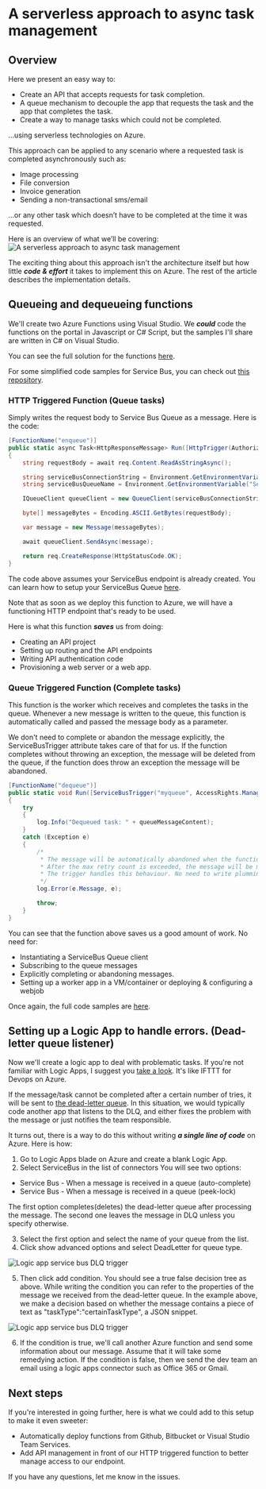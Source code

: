 # A serverless approach to async task management
## Overview
Here we present an easy way to:
* Create an API that accepts requests for task completion.
* A queue mechanism to decouple the app that requests the task and the app that completes the task.
* Create a way to manage tasks which could not be completed.

...using serverless technologies on Azure.

This approach can be applied to any scenario where a requested task is completed asynchronously such as:

* Image processing
* File conversion
* Invoice generation
* Sending a non-transactional sms/email

...or any other task which doesn’t have to be completed at the time it was requested.

Here is an overview of what we’ll be covering:
![A serverless approach to async task management](https://github.com/emrekenci/azure-serverless-async-task/raw/master/images/A%20serverless%20approach%20to%20async%20task%20management.png "A serverless approach to async task management")

The exciting thing about this approach isn't the architecture itself but how little **_code & effort_**  it takes to implement this on Azure. The rest of the article describes the implementation details.

## Queueing and dequeueing functions

We'll create two Azure Functions using Visual Studio. We **_could_** code the functions on the portal in Javascript or C# Script, but the samples I'll share are written in C# on Visual Studio.

You can see the full solution for the functions [here](
https://github.com/emrekenci/azure-functions-servicebus-sample).

For some simplified code samples for Service Bus, you can check out [this repository](https://github.com/emrekenci/azure-servicebus-sample).

### HTTP Triggered Function (Queue tasks)

Simply writes the request body to Service Bus Queue as a message. Here is the code:
```csharp
[FunctionName("enqueue")]
public static async Task<HttpResponseMessage> Run([HttpTrigger(AuthorizationLevel.Function, "post")]HttpRequestMessage req, TraceWriter log)
{
    string requestBody = await req.Content.ReadAsStringAsync();

    string serviceBusConnectionString = Environment.GetEnvironmentVariable("ServiceBusConnectionString", EnvironmentVariableTarget.Process);
    string serviceBusQueueName = Environment.GetEnvironmentVariable("ServiceBusQueueName", EnvironmentVariableTarget.Process);

    IQueueClient queueClient = new QueueClient(serviceBusConnectionString, serviceBusQueueName);

    byte[] messageBytes = Encoding.ASCII.GetBytes(requestBody);

    var message = new Message(messageBytes);

    await queueClient.SendAsync(message);

    return req.CreateResponse(HttpStatusCode.OK);
}
```
The code above assumes your ServiceBus endpoint is already created. You can learn how to setup your ServiceBus Queue [here](
https://docs.microsoft.com/en-us/azure/service-bus-messaging/service-bus-dotnet-get-started-with-queues).

Note that as soon as we deploy this function to Azure, we will have a functioning HTTP endpoint that's ready to be used.

Here is what this function **_saves_** us from doing:

* Creating an API project
* Setting up routing and the API endpoints
* Writing API authentication code
* Provisioning a web server or a web app.
 
 ### Queue Triggered Function (Complete tasks)

This function is the worker which receives and completes the tasks in the queue. Whenever a new message is written to the queue, this function is automatically called and passed the message body as a parameter.

We don't need to complete or abandon the message explicitly, the ServiceBusTrigger attribute takes care of that for us. If the function completes without throwing an exception, the message will be deleted from the queue, if the function does throw an exception the message will be abandoned.
```csharp
[FunctionName("dequeue")]
public static void Run([ServiceBusTrigger("myqueue", AccessRights.Manage, Connection = "ServiceBusConnectionString")]string queueMessageContent, TraceWriter log)
{
    try
    {
        log.Info("Dequeued task: " + queueMessageContent);
    }
    catch (Exception e)
    {
        /*
         * The message will be automatically abandoned when the function throws an exception.
         * After the max retry count is exceeded, the message will be moved to the deadqueue.
         * The trigger handles this behaviour. No need to write plumming code.
         */
        log.Error(e.Message, e);

        throw;
    }
}
```

You can see that the function above saves us a good amount of work. No need for:
* Instantiating a ServiceBus Queue client
* Subscribing to the queue messages
* Explicitly completing or abandoning messages.
* Setting up a worker app in a VM/container or deploying & configuring a webjob

Once again, the full code samples are [here](
https://github.com/emrekenci/azure-functions-servicebus-sample).

## Setting up a Logic App to handle errors. (Dead-letter queue listener)

Now we'll create a logic app to deal with problematic tasks. If you're not familiar with Logic Apps, I suggest you [take a look](https://azure.microsoft.com/en-us/services/logic-apps/). It's like IFTTT for Devops on Azure.

If the message/task cannot be completed after a certain number of tries, it will be sent to [the dead-letter queue](https://docs.microsoft.com/en-us/azure/service-bus-messaging/service-bus-dead-letter-queues). In this situation, we would typically code another app that listens to the DLQ, and either fixes the problem with the message or just notifies the team responsible.

It turns out, there is a way to do this without writing **_a single line of code_** on Azure. Here is how:

1. Go to Logic Apps blade on Azure and create a blank Logic App.
2. Select ServiceBus in the list of connectors
You will see two options:
* Service Bus - When a message is received in a queue (auto-complete)
* Service Bus - When a message is received in a queue (peek-lock)

The first option completes(deletes) the dead-letter queue after processing the message. The second one leaves the message in DLQ unless you specify otherwise.

3. Select the first option and select the name of your queue from the list.
4. Click show advanced options and select DeadLetter for queue type.

![Logic app service bus DLQ trigger](https://github.com/emrekenci/azure-serverless-async-task/raw/master/images/Logic%20App%20Step%201.png "Logic app service bus DLQ trigger")

5. Then click add condition. You should see a true false decision tree as above. While writing the condition you can refer to the properties of the message we received from the dead-letter queue. In the example above, we make a decision based on whether the message contains a piece of text as "taskType":"certainTaskType", a JSON snippet.

![Logic app service bus DLQ trigger](https://github.com/emrekenci/azure-serverless-async-task/raw/master/images/Logic%20App%20Step%202.png "Logic app service bus DLQ trigger")

6. If the condition is true, we'll call another Azure function and send some information about our message. Assume that it will take some remedying action. If the condition is false, then we send the dev team an email using a logic apps connector such as Office 365 or Gmail.

## Next steps

If you're interested in going further, here is what we could add to this setup to make it even sweeter:

* Automatically deploy functions from Github, Bitbucket or Visual Studio Team Services.
* Add API management in front of our HTTP triggered function to better manage access to our endpoint.

If you have any questions, let me know in the issues.
